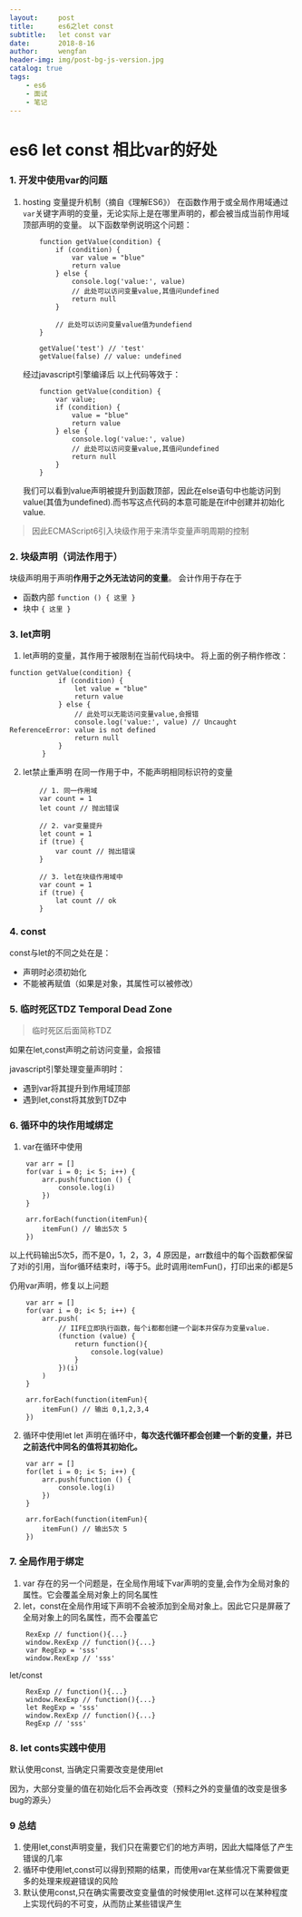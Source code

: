```yaml
---
layout:     post
title:      es6之let const
subtitle:   let const var
date:       2018-8-16
author:     wengfan
header-img: img/post-bg-js-version.jpg
catalog: true
tags:
    - es6
    - 面试
    - 笔记
---
```


# es6 let const 相比var的好处

### 1. 开发中使用var的问题
1. hosting 变量提升机制（摘自《理解ES6》）
    在函数作用于或全局作用域通过```var```关键字声明的变量，无论实际上是在哪里声明的，都会被当成当前作用域顶部声明的变量。
    以下函数举例说明这个问题：
    ```
        function getValue(condition) {
            if (condition) {
                var value = "blue"
                return value
            } else {
                console.log('value:', value)
                // 此处可以访问变量value,其值问undefined
                return null
            }

            // 此处可以访问变量value值为undefiend
        }

        getValue('test') // 'test'
        getValue(false) // value: undefined
    ```
    经过javascript引擎编译后
    以上代码等效于：
    ```
        function getValue(condition) {
            var value;
            if (condition) {
                value = "blue"
                return value
            } else {
                console.log('value:', value)
                // 此处可以访问变量value,其值问undefined
                return null
            }
        }
    ```
    我们可以看到value声明被提升到函数顶部，因此在else语句中也能访问到value(其值为undefined).而书写这点代码的本意可能是在if中创建并初始化value.

> 因此ECMAScript6引入块级作用于来清华变量声明周期的控制

### 2. 块级声明（词法作用于）
块级声明用于声明**作用于之外无法访问的变量**。
会计作用于存在于
- 函数内部 ```function () { 这里 }```
- 块中  ```{ 这里 }```

### 3. let声明
1. let声明的变量，其作用于被限制在当前代码块中。
将上面的例子稍作修改：
```
function getValue(condition) {
            if (condition) {
                let value = "blue"
                return value
            } else {
                // 此处可以无能访问变量value,会报错
                console.log('value:', value) // Uncaught ReferenceError: value is not defined
                return null
            }
        }
```

2. let禁止重声明
    在同一作用于中，不能声明相同标识符的变量
    ```
        // 1. 同一作用域
        var count = 1
        let count // 抛出错误

        // 2. var变量提升
        let count = 1
        if (true) {
            var count // 抛出错误
        }

        // 3. let在块级作用域中
        var count = 1
        if (true) {
            lat count // ok
        }
    ```

### 4. const
const与let的不同之处在是：
- 声明时必须初始化
- 不能被再赋值（如果是对象，其属性可以被修改）

### 5. 临时死区TDZ Temporal Dead Zone
> 临时死区后面简称TDZ

如果在let,const声明之前访问变量，会报错

javascript引擎处理变量声明时：
- 遇到var将其提升到作用域顶部
- 遇到let,const将其放到TDZ中

### 6. 循环中的块作用域绑定
1. var在循环中使用
```
    var arr = []
    for(var i = 0; i< 5; i++) {
        arr.push(function () {
            console.log(i)
        })
    }

    arr.forEach(function(itemFun){
        itemFun() // 输出5次 5
    })
```
以上代码输出5次5，而不是0，1，2，3，4
原因是，arr数组中的每个函数都保留了对i的引用，当for循环结束时，i等于5。此时调用itemFun()，打印出来的i都是5

仍用var声明，修复以上问题
```
    var arr = []
    for(var i = 0; i< 5; i++) {
        arr.push(
            // IIFE立即执行函数，每个i都都创建一个副本并保存为变量value.
            (function (value) {
                return function(){
                    console.log(value)
                }
            })(i)
        )
    }

    arr.forEach(function(itemFun){
        itemFun() // 输出 0,1,2,3,4
    })
```

2. 循环中使用let
let 声明在循环中，**每次迭代循环都会创建一个新的变量，并已之前迭代中同名的值将其初始化。**
```
    var arr = []
    for(let i = 0; i< 5; i++) {
        arr.push(function () {
            console.log(i)
        })
    }

    arr.forEach(function(itemFun){
        itemFun() // 输出5次 5
    })
```
    
### 7. 全局作用于绑定
1. var 存在的另一个问题是，在全局作用域下var声明的变量,会作为全局对象的属性。它会覆盖全局对象上的同名属性
2. let，const在全局作用域下声明不会被添加到全局对象上。因此它只是屏蔽了全局对象上的同名属性，而不会覆盖它
```
    RexExp // function(){...}
    window.RexExp // function(){...}
    var RegExp = 'sss'
    window.RexExp // 'sss'
```
let/const
```
    RexExp // function(){...}
    window.RexExp // function(){...}
    let RegExp = 'sss'
    window.RexExp // function(){...}
    RegExp // 'sss'
```

### 8. let conts实践中使用
 
默认使用const, 当确定只需要改变是使用let

因为，大部分变量的值在初始化后不会再改变（预料之外的变量值的改变是很多bug的源头）



### 9 总结
1. 使用let,const声明变量，我们只在需要它们的地方声明，因此大幅降低了产生错误的几率
2. 循环中使用let,const可以得到预期的结果，而使用var在某些情况下需要做更多的处理来规避错误的风险
3. 默认使用const,只在确实需要改变变量值的时候使用let.这样可以在某种程度上实现代码的不可变，从而防止某些错误产生